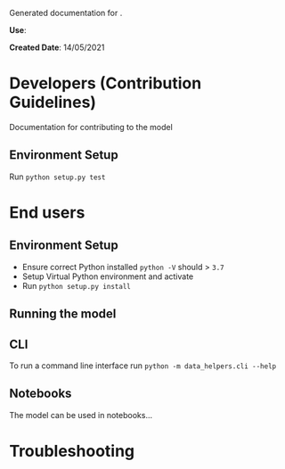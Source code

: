 Generated documentation for <Data helpers>.

**Use**:

**Created Date**: 14/05/2021

# Developers (Contribution Guidelines)

Documentation for contributing to the model

## Environment Setup

Run `python setup.py test`

# End users

## Environment Setup

- Ensure correct Python installed `python -V` should > `3.7`
- Setup Virtual Python environment and activate
- Run `python setup.py install`

## Running the model

## CLI

To run a command line interface run `python -m data_helpers.cli --help`

## Notebooks

The model can be used in notebooks...

# Troubleshooting
